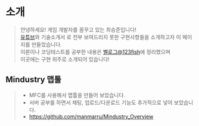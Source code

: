# 소개
> 안녕하세요! 게임 개발자를 꿈꾸고 있는 최승준입니다!  
> [유튜브](https://youtube.com/channel/UC74CwCN5NoeGn50x9ei0guA?si=kvfRjc39nVvpICTE)와
>  기술소개서
>  로 전부 보여드리지 못한 구현사항들을 소개하고자 이 페이지를 만들었습니다.  
> 이론이나 코딩테스트를 공부한 내용은 [벨로그@123fish](https://velog.io/@123fish/posts)에 정리했으며  
> 이곳에는 구현 위주로 소개되어 있습니다!

## Mindustry 맵툴
>- MFC를 사용해서 맵툴을 만들어 보았습니다.
>- 서버 공부를 하면서 채팅, 업로드/다운로드 기능도 추가적으로 넣어 보았습니다.
>- https://github.com/manmarru/Mindustry_Overview
